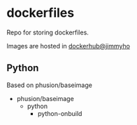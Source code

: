 dockerfiles
===========
Repo for storing dockerfiles.

Images are hosted in [dockerhub@jimmyho](https://hub.docker.com/u/jimmyho/)

Python
------
Based on phusion/baseimage

- phusion/baseimage
	- python
		- python-onbuild

